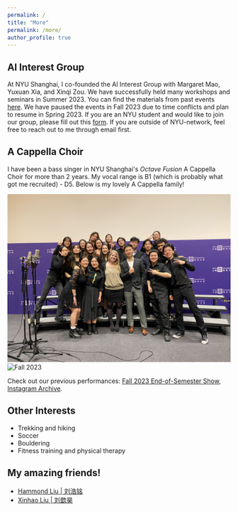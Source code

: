 ```yaml
---
permalink: /
title: "More"
permalink: /more/
author_profile: true
---
```

## AI Interest Group

At NYU Shanghai, I co-founded the AI Interest Group with Margaret Mao, Yuxuan Xia, and Xinqi Zou. We have successfully held many workshops and seminars in Summer 2023. You can find the materials from past events [here](https://drive.google.com/drive/folders/1zlYKYDaf0lSpnKC3JH_vL7ORAkdoO05X?usp=sharing). We have paused the events in Fall 2023 due to time conflicts and plan to resume in Spring 2023. If you are an NYU student and would like to join our group, please fill out this [form](https://forms.gle/R5Mvem7j8zm7agva8). If you are outside of NYU-network, feel free to reach out to me through email first.

## A Cappella Choir

I have been a bass singer in NYU Shanghai's *Octave Fusion* A Cappella Choir for more than 2 years. My vocal range is B1 (which is probably what got me recruited) - D5. Below is my lovely A Cappella family!

![Fall 2021](/images/aca_fall21.jpg) ![Fall 2023](/images/aca_fall23.jpg)

Check out our previous performances: [Fall 2023 End-of-Semester Show](https://drive.google.com/drive/folders/1bzEY2tk6RVHx58Ca9bNU3KC5m5gs0T-E?usp=drive_link), [Instagram Archive](https://www.instagram.com/singinginshanghai/).


## Other Interests

- Trekking and hiking
- Soccer
- Bouldering
- Fitness training and physical therapy
<!-- Others: Trekking/Hiking, Bouldering, Gym, Physical Therapy -->

## My amazing friends!
- [Hammond Liu | 刘浩铭](https://hmdliu.site/)
- [Xinhao Liu | 刘歆昊](https://gaaaavin.github.io/)
